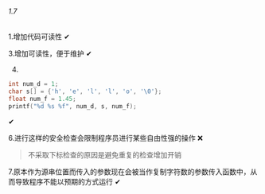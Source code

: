 ###### 1.7

1.增加代码可读性  ✔

3.增加可读性，便于维护 ✔

4.

```c
int num_d = 1;
char s[] = {'h', 'e', 'l', 'l', 'o', '\0'};
float num_f = 1.45;
printf("%d %s %f", num_d, s, num_f); 
```

✔

6.进行这样的安全检查会限制程序员进行某些自由性强的操作  ❌

> 不采取下标检查的原因是避免重复的检查增加开销

7.原本作为源串位置而传入的参数现在会被当作复制字符数的参数传入函数中，从而导致程序不能以预期的方式运行  ✔
